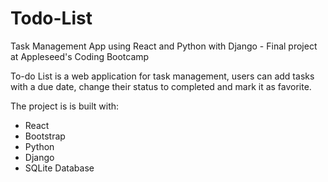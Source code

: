 # Todo-List

Task Management App using React and Python with Django - Final project at Appleseed's Coding Bootcamp

To-do List is a web application for task management, users can add tasks with a due date, change their status to completed and mark it as favorite.

The project is is built with:
* React
* Bootstrap
* Python
* Django
* SQLite Database
